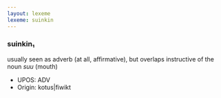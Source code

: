 ```yaml
---
layout: lexeme
lexeme: suinkin
---
```


###  suinkin₁

usually seen as adverb (at all, affirmative), but overlaps instructive of the noun *suu* (mouth)
* UPOS:  ADV
* Origin:  kotus|fiwikt

